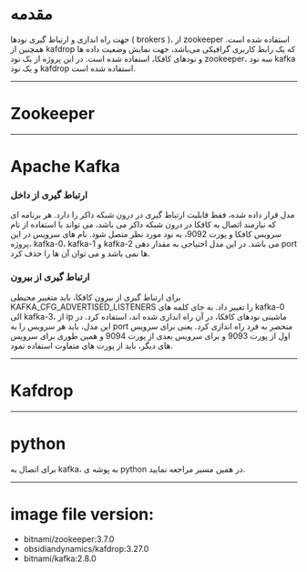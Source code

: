 <div dir=”rtl”>

# مقدمه
  
جهت راه اندازی و ارتباط گیری نودها ( brokers )، از zookeeper استفاده شده است. همچنین از kafdrop که یک رابط کاربری گرافیکی می‌باشد، جهت نمایش وضعیت داده ها و نودهای کافکا، استفاده شده است.
در این پروژه از یک نود zookeeper، سه نود kafka و یک نود kafdrop استفاده شده است.

-------------------------------------------------------- 
# Zookeeper  


--------------------------------------------------------  
# Apache Kafka

  ### ارتباط گیری از داخل
مدل قرار داده شده، فقط قابلیت ارتباط گیری در درون شبکه داکر را دارد. هر برنامه ای که نیازمند اتصال به کافکا در درون شبکه داکر می باشد، می تواند با استفاده از نام سرویس کافکا و پورت 9092، به نود مورد نظر متصل شود. نام های سرویس در این پروژه، kafka-0، kafka-1 و kafka-2 می باشد. در این مدل احتیاجی به مقدار دهی port ها نمی باشد و می توان آن ها را حذف کرد.

  ### ارتباط گیری از بیرون
 برای ارتباط گیری از بیرون کافکا، باید متغییر محیطی  KAFKA_CFG_ADVERTISED_LISTENERS را تغییر داد. به جای کلمه های kafka-0 الی kafka-3، از ip ماشینی نودهای کافکا، در آن راه اندازی شده اند، استفاده کرد. در این مدل، باید هر سرویس را به port منحصر به فرد راه اندازی کرد. یعنی برای سرویس اول از پورت 9093 و برای سرویس بعدی از پورت 9094 و همین طوری برای سرویس های دیگر، باید از پورت های متفاوت استفاده نمود.

 
-------------------------------------------------------------------
# Kafdrop

-------------------------------------------------------------------
# python 

برای اتصال به kafka، به پوشه ی python  در همین مسیر مراجعه نمایید.
  
---------------------------------------------------------------------  
# image file version:

- bitnami/zookeeper:3.7.0
- obsidiandynamics/kafdrop:3.27.0
- bitnami/kafka:2.8.0

</div>
